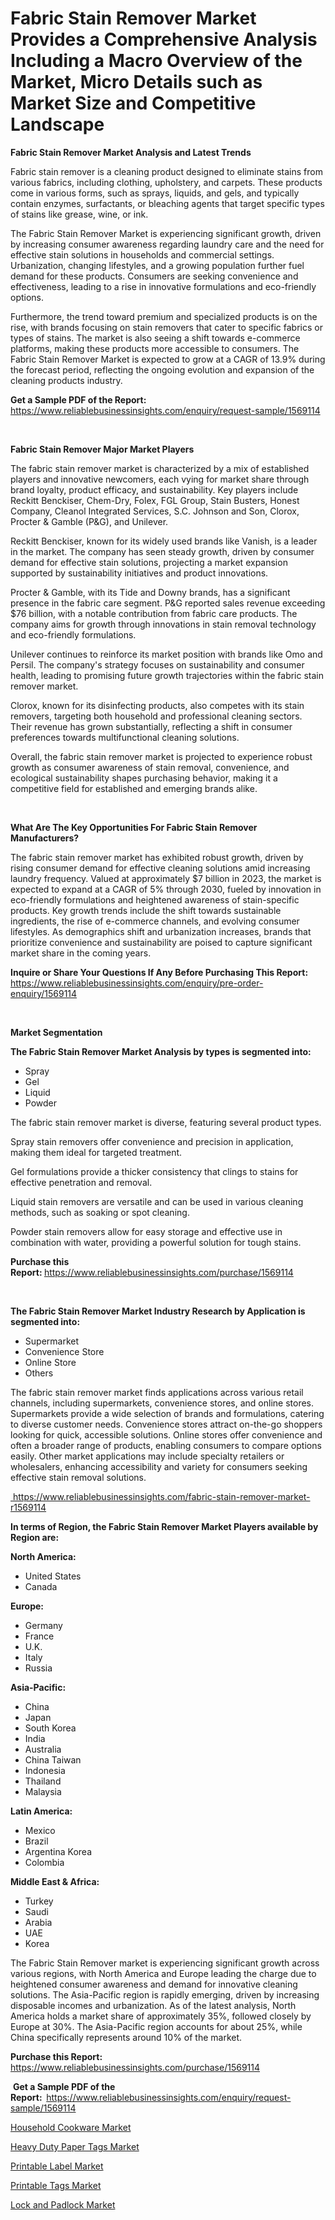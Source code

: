 <p><h1>Fabric Stain Remover Market Provides a Comprehensive Analysis Including a Macro Overview of the Market, Micro Details such as Market Size and Competitive Landscape</h1></p><p><strong>Fabric Stain Remover Market Analysis and Latest Trends</strong></p>
<p><p>Fabric stain remover is a cleaning product designed to eliminate stains from various fabrics, including clothing, upholstery, and carpets. These products come in various forms, such as sprays, liquids, and gels, and typically contain enzymes, surfactants, or bleaching agents that target specific types of stains like grease, wine, or ink.</p><p>The Fabric Stain Remover Market is experiencing significant growth, driven by increasing consumer awareness regarding laundry care and the need for effective stain solutions in households and commercial settings. Urbanization, changing lifestyles, and a growing population further fuel demand for these products. Consumers are seeking convenience and effectiveness, leading to a rise in innovative formulations and eco-friendly options.</p><p>Furthermore, the trend toward premium and specialized products is on the rise, with brands focusing on stain removers that cater to specific fabrics or types of stains. The market is also seeing a shift towards e-commerce platforms, making these products more accessible to consumers. The Fabric Stain Remover Market is expected to grow at a CAGR of 13.9% during the forecast period, reflecting the ongoing evolution and expansion of the cleaning products industry.</p></p>
<p><strong>Get a Sample PDF of the Report:&nbsp;</strong> <a href="https://www.reliablebusinessinsights.com/enquiry/request-sample/1569114?utm_campaign=1106&utm_medium=2&utm_source=Github&utm_content=ia&utm_term=07022025&utm_id=fabric-stain-remover">https://www.reliablebusinessinsights.com/enquiry/request-sample/1569114</a></p>
<p>&nbsp;</p>
<p><strong>Fabric Stain Remover Major Market Players</strong></p>
<p><p>The fabric stain remover market is characterized by a mix of established players and innovative newcomers, each vying for market share through brand loyalty, product efficacy, and sustainability. Key players include Reckitt Benckiser, Chem-Dry, Folex, FGL Group, Stain Busters, Honest Company, Cleanol Integrated Services, S.C. Johnson and Son, Clorox, Procter & Gamble (P&G), and Unilever.</p><p>Reckitt Benckiser, known for its widely used brands like Vanish, is a leader in the market. The company has seen steady growth, driven by consumer demand for effective stain solutions, projecting a market expansion supported by sustainability initiatives and product innovations.</p><p>Procter & Gamble, with its Tide and Downy brands, has a significant presence in the fabric care segment. P&G reported sales revenue exceeding $76 billion, with a notable contribution from fabric care products. The company aims for growth through innovations in stain removal technology and eco-friendly formulations.</p><p>Unilever continues to reinforce its market position with brands like Omo and Persil. The company's strategy focuses on sustainability and consumer health, leading to promising future growth trajectories within the fabric stain remover market.</p><p>Clorox, known for its disinfecting products, also competes with its stain removers, targeting both household and professional cleaning sectors. Their revenue has grown substantially, reflecting a shift in consumer preferences towards multifunctional cleaning solutions.</p><p>Overall, the fabric stain remover market is projected to experience robust growth as consumer awareness of stain removal, convenience, and ecological sustainability shapes purchasing behavior, making it a competitive field for established and emerging brands alike.</p></p>
<p>&nbsp;</p>
<p><strong>What Are The Key Opportunities For Fabric Stain Remover Manufacturers?</strong></p>
<p><p>The fabric stain remover market has exhibited robust growth, driven by rising consumer demand for effective cleaning solutions amid increasing laundry frequency. Valued at approximately $7 billion in 2023, the market is expected to expand at a CAGR of 5% through 2030, fueled by innovation in eco-friendly formulations and heightened awareness of stain-specific products. Key growth trends include the shift towards sustainable ingredients, the rise of e-commerce channels, and evolving consumer lifestyles. As demographics shift and urbanization increases, brands that prioritize convenience and sustainability are poised to capture significant market share in the coming years.</p></p>
<p><strong>Inquire or Share Your Questions If Any Before Purchasing This Report:</strong> <a href="https://www.reliablebusinessinsights.com/enquiry/pre-order-enquiry/1569114?utm_campaign=1106&utm_medium=2&utm_source=Github&utm_content=ia&utm_term=07022025&utm_id=fabric-stain-remover">https://www.reliablebusinessinsights.com/enquiry/pre-order-enquiry/1569114</a></p>
<p>&nbsp;</p>
<p><strong>Market Segmentation</strong></p>
<p><strong>The Fabric Stain Remover Market Analysis by types is segmented into:</strong></p>
<p><ul><li>Spray</li><li>Gel</li><li>Liquid</li><li>Powder</li></ul></p>
<p><p>The fabric stain remover market is diverse, featuring several product types. </p><p>Spray stain removers offer convenience and precision in application, making them ideal for targeted treatment. </p><p>Gel formulations provide a thicker consistency that clings to stains for effective penetration and removal. </p><p>Liquid stain removers are versatile and can be used in various cleaning methods, such as soaking or spot cleaning. </p><p>Powder stain removers allow for easy storage and effective use in combination with water, providing a powerful solution for tough stains.</p></p>
<p><strong>Purchase this Report:&nbsp;</strong><a href="https://www.reliablebusinessinsights.com/purchase/1569114?utm_campaign=1106&utm_medium=2&utm_source=Github&utm_content=ia&utm_term=07022025&utm_id=fabric-stain-remover">https://www.reliablebusinessinsights.com/purchase/1569114</a></p>
<p>&nbsp;</p>
<p><strong>The Fabric Stain Remover Market Industry Research by Application is segmented into:</strong></p>
<p><ul><li>Supermarket</li><li>Convenience Store</li><li>Online Store</li><li>Others</li></ul></p>
<p><p>The fabric stain remover market finds applications across various retail channels, including supermarkets, convenience stores, and online stores. Supermarkets provide a wide selection of brands and formulations, catering to diverse customer needs. Convenience stores attract on-the-go shoppers looking for quick, accessible solutions. Online stores offer convenience and often a broader range of products, enabling consumers to compare options easily. Other market applications may include specialty retailers or wholesalers, enhancing accessibility and variety for consumers seeking effective stain removal solutions.</p></p>
<p><a href="https://www.reliablebusinessinsights.com/fabric-stain-remover-market-r1569114?utm_campaign=1106&utm_medium=2&utm_source=Github&utm_content=ia&utm_term=07022025&utm_id=fabric-stain-remover">&nbsp;https://www.reliablebusinessinsights.com/fabric-stain-remover-market-r1569114</a></p>
<p><strong>In terms of Region, the Fabric Stain Remover Market Players available by Region are:</strong></p>
<p>
    <p> <strong> North America: </strong>
        <ul>
            <li>United States</li>
            <li>Canada</li>
        </ul>
        </p> 
    <p> <strong> Europe: </strong>
        <ul>
            <li>Germany</li>
            <li>France</li>
            <li>U.K.</li>
            <li>Italy</li>
            <li>Russia</li>
        </ul>
        </p> 
    <p> <strong> Asia-Pacific: </strong>
        <ul>
            <li>China</li>
            <li>Japan</li>
            <li>South Korea</li>
            <li>India</li>
            <li>Australia</li>
            <li>China Taiwan</li>
            <li>Indonesia</li>
            <li>Thailand</li>
            <li>Malaysia</li>
        </ul>
        </p> 
    <p> <strong> Latin America: </strong>
        <ul>
            <li>Mexico</li>
            <li>Brazil</li>
            <li>Argentina Korea</li>
            <li>Colombia</li>
        </ul>
        </p> 
    <p> <strong> Middle East & Africa: </strong>
        <ul>
            <li>Turkey</li>
            <li>Saudi</li>
            <li>Arabia</li>
            <li>UAE</li>
            <li>Korea</li>
        </ul>
    </p>
    </p>
<p><p>The Fabric Stain Remover market is experiencing significant growth across various regions, with North America and Europe leading the charge due to heightened consumer awareness and demand for innovative cleaning solutions. The Asia-Pacific region is rapidly emerging, driven by increasing disposable incomes and urbanization. As of the latest analysis, North America holds a market share of approximately 35%, followed closely by Europe at 30%. The Asia-Pacific region accounts for about 25%, while China specifically represents around 10% of the market.</p></p>
<p><strong>Purchase this Report: </strong><a href="https://www.reliablebusinessinsights.com/purchase/1569114?utm_campaign=1106&utm_medium=2&utm_source=Github&utm_content=ia&utm_term=07022025&utm_id=fabric-stain-remover">https://www.reliablebusinessinsights.com/purchase/1569114</a></p>
<p>&nbsp;<strong>Get a Sample PDF of the Report:&nbsp;&nbsp;</strong><a href="https://www.reliablebusinessinsights.com/enquiry/request-sample/1569114?utm_campaign=1106&utm_medium=2&utm_source=Github&utm_content=ia&utm_term=07022025&utm_id=fabric-stain-remover">https://www.reliablebusinessinsights.com/enquiry/request-sample/1569114</a></p>
<p><strong></strong></p>
<p><p><a href="https://github.com/boysabotzoc/Market-Research-Report-List-1/blob/main/household-cookware-market.md?utm_campaign=1106&utm_medium=2&utm_source=Github&utm_content=ia&utm_term=07022025&utm_id=fabric-stain-remover">Household Cookware Market</a></p><p><a href="https://github.com/sadimsamid/Market-Research-Report-List-1/blob/main/heavy-duty-paper-tags-market.md?utm_campaign=1106&utm_medium=2&utm_source=Github&utm_content=ia&utm_term=07022025&utm_id=fabric-stain-remover">Heavy Duty Paper Tags Market</a></p><p><a href="https://github.com/penecorodz74/Market-Research-Report-List-1/blob/main/printable-label-market.md?utm_campaign=1106&utm_medium=2&utm_source=Github&utm_content=ia&utm_term=07022025&utm_id=fabric-stain-remover">Printable Label Market</a></p><p><a href="https://github.com/aistraasinyo/Market-Research-Report-List-1/blob/main/printable-tags-market.md?utm_campaign=1106&utm_medium=2&utm_source=Github&utm_content=ia&utm_term=07022025&utm_id=fabric-stain-remover">Printable Tags Market</a></p><p><a href="https://github.com/ivetasyizhi/Market-Research-Report-List-1/blob/main/lock-and-padlock-market.md?utm_campaign=1106&utm_medium=2&utm_source=Github&utm_content=ia&utm_term=07022025&utm_id=fabric-stain-remover">Lock and Padlock Market</a></p></p>